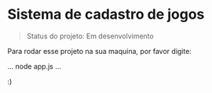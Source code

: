 <h1>Sistema de cadastro de jogos</h1>

> Status do projeto: Em desenvolvimento 

Para rodar esse projeto na sua maquina, por favor digite:

...
node app.js
...

:)